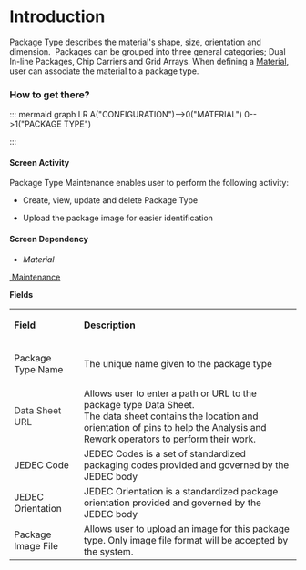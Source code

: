 # Introduction

Package Type describes the material's shape, size, orientation and dimension. 
Packages can be grouped into three general categories; Dual In-line Packages, Chip Carriers and Grid Arrays. When defining a 
[Material](/iFactory-JGP-MES/iFactory-JGP-MES-Home/iFactory-JGP-MS/CONTENT/Product/Material.md), user can associate the material to a package type. 



### **How to get there?** 



::: mermaid
graph LR
A("CONFIGURATION")-->0("MATERIAL")
0-->1("PACKAGE TYPE")

:::


#### **Screen Activity** 


Package Type Maintenance enables user to perform the following activity:

- Create, view, update and delete Package Type

- Upload the package image for easier identification




#### **Screen Dependency** 




- *Material*

[ Maintenance](/iFactory-JGP-MES/iFactory-JGP-MES-Home/iFactory-JGP-MS/CONTENT/Data-Importer/GRN-Hold-Data-Importer.md)


**Fields** 
<table class="confluenceTable"><tbody><tr><td class="highlight confluenceTd"><p><strong>Field</strong></p></td><td class="highlight confluenceTd"><p><strong>Description</strong></p></td></tr><tr><td class="confluenceTd"><p>Package Type Name</p></td><td class="confluenceTd"><p>The unique name given to the package type</p></td></tr><tr><td colspan="1" class="confluenceTd"><span style="color: rgb(51,51,51);">Data Sheet URL</span></td><td colspan="1" class="confluenceTd">Allows user to enter a path or URL to the package type Data Sheet. <br />The data sheet contains the location and orientation of pins to help the Analysis and Rework operators to perform their work.</td></tr><tr><td colspan="1" class="confluenceTd">JEDEC Code</td><td colspan="1" class="confluenceTd">JEDEC Codes is a set of standardized packaging codes provided and governed by the JEDEC body</td></tr><tr><td colspan="1" class="confluenceTd">JEDEC Orientation</td><td colspan="1" class="confluenceTd">JEDEC Orientation is a standardized package orientation provided and governed by the JEDEC body</td></tr><tr><td colspan="1" class="confluenceTd">Package Image File</td><td colspan="1" class="confluenceTd">Allows user to upload an image for this package type. Only image file format will be accepted by the system. </td></tr></tbody></table>


